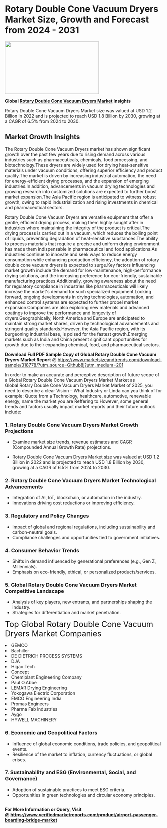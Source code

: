 <H1>Rotary Double Cone Vacuum Dryers Market Size, Growth and Forecast from 2024 - 2031</H1><img class="aligncenter size-medium wp-image-584254" src="https://thirdeyenews.in/wp-content/uploads/2024/09/Global-Market-Research-300x168.jpeg" alt="" width="300" height="168" /><p><strong>Global&nbsp;<a href="https://www.marketsizeandtrends.com/download-sample/318778/?utm_source=Github8j?utm_medium=201">Rotary Double Cone Vacuum Dryers Market</a> Insights</strong></p><p>Rotary Double Cone Vacuum Dryers Market size was valued at USD 1.2 Billion in 2022 and is projected to reach USD 1.8 Billion by 2030, growing at a CAGR of 6.5% from 2024 to 2030.</p><p><h2>Market Growth Insights</h2> <p>The Rotary Double Cone Vacuum Dryers market has shown significant growth over the past few years due to rising demand across various industries such as pharmaceuticals, chemicals, food processing, and biotechnology.These dryers are widely used for drying heat-sensitive materials under vacuum conditions, offering superior efficiency and product quality.The market is driven by increasing industrial automation, the need for energy-efficient drying processes, and the expansion of emerging industries.In addition, advancements in vacuum drying technologies and growing research into customized solutions are expected to further boost market expansion.The Asia Pacific region is anticipated to witness robust growth, owing to rapid industrialization and rising investments in chemical and pharmaceutical sectors.</p> <p>Rotary Double Cone Vacuum Dryers are versatile equipment that offer a gentle, efficient drying process, making them highly sought after in industries where maintaining the integrity of the product is critical.The drying process is carried out in a vacuum, which reduces the boiling point of liquids, preventing degradation of heat-sensitive substances.The ability to process materials that require a precise and uniform drying environment has made them indispensable in pharmaceutical and food applications.As industries continue to innovate and seek ways to reduce energy consumption while enhancing production efficiency, the adoption of rotary double cone vacuum dryers is expected to surge.Key factors influencing market growth include the demand for low-maintenance, high-performance drying solutions, and the increasing preference for eco-friendly, sustainable manufacturing practices.Additionally, growing awareness about the need for regulatory compliance in industries like pharmaceuticals will likely increase the market's demand for such specialized equipment.Looking forward, ongoing developments in drying technologies, automation, and enhanced control systems are expected to further propel market expansion.Companies are also exploring new materials and advanced coatings to improve the performance and longevity of dryers.Geographically, North America and Europe are anticipated to maintain strong market shares, driven by technological advancements and stringent quality standards.However, the Asia Pacific region, with its burgeoning industrial base, is poised for the fastest growth.Emerging markets such as India and China present significant opportunities for growth due to their expanding chemical, food, and pharmaceutical sectors.</p> <p><span class=""><strong>Download Full PDF Sample Copy of Global Rotary Double Cone Vacuum Dryers Market Report</strong> @ <a href="https://www.marketsizeandtrends.com/download-sample/318778/?utm_source=Github8j?utm_medium=201" target="_blank">https://www.marketsizeandtrends.com/download-sample/318778/?utm_source=Github8j?utm_medium=201</a></span></p><p>In order to make an accurate and perceptive description of future scope of a Global&nbsp;Rotary Double Cone Vacuum Dryers Market Market as Global&nbsp;Rotary Double Cone Vacuum Dryers Market Market of 2025, you need to describe a clear Vision &ndash; What Industry or Linda can you think of for example: Quote from a Technology, healthcare, automotive, renewable energy, name the market you are Reffering to.However, some general trends and factors usually impact market reports and their future outlook include:</p><h3>1.&nbsp;<strong>Rotary Double Cone Vacuum Dryers Market Growth Projections</strong></h3><ul><li>Examine market size trends, revenue estimates and CAGR (Compounded Annual Growth Rate) projections.</li><li><p>Rotary Double Cone Vacuum Dryers Market size was valued at USD 1.2 Billion in 2022 and is projected to reach USD 1.8 Billion by 2030, growing at a CAGR of 6.5% from 2024 to 2030.</p></li></ul><h3>2.&nbsp;<strong>Rotary Double Cone Vacuum Dryers Market Technological Advancements</strong></h3><ul><li>Integration of AI, IoT, blockchain, or automation in the industry.</li><li>Innovations driving cost reductions or improving efficiency.</li></ul><h3>3.&nbsp;<strong>Regulatory and Policy Changes</strong></h3><ul><li>Impact of global and regional regulations, including sustainability and carbon-neutral goals.</li><li>Compliance challenges and opportunities tied to government initiatives.</li></ul><h3>4.&nbsp;<strong>Consumer Behavior Trends</strong></h3><ul><li>Shifts in demand influenced by generational preferences (e.g., Gen Z, Millennials).</li><li>Emphasis on eco-friendly, ethical, or personalized products/services.</li></ul><h3>5.&nbsp;<strong>Global Rotary Double Cone Vacuum Dryers Market Competitive Landscape</strong></h3><ul><li>Analysis of key players, new entrants, and partnerships shaping the industry.</li><li>Strategies for differentiation and market penetration.</li></ul><p data-pm-slice="1 1 []"><span style="color: inherit; font-family: inherit; font-size: 25px;">Top Global Rotary Double Cone Vacuum Dryers Market Companies</span></p><div class="" data-test-id=""><p><li>GEMCO</li><li> Bachiller</li><li> DE DIETRICH PROCESS SYSTEMS</li><li> DJA</li><li> Higao Tech</li><li> Concept</li><li> Chemiplant Engineering Company</li><li> Paul O.Abbe</li><li> LEMAR Drying Engineering</li><li> Yokogawa Electric Corporation</li><li> EMCO Engineering India</li><li> Promas Engineers</li><li> Pharma Fab lndustries</li><li> Aygo</li><li> HYWELL MACHINERY</li></p></div><h3>6.&nbsp;<strong>Economic and Geopolitical Factors</strong></h3><ul><li>Influence of global economic conditions, trade policies, and geopolitical events.</li><li>Resilience of the market to inflation, currency fluctuations, or global crises.</li></ul><h3>7.&nbsp;<strong>Sustainability and ESG (Environmental, Social, and Governance)</strong></h3><ul><li>Adoption of sustainable practices to meet ESG criteria.</li><li>Opportunities in green technologies and circular economy principles.</li></ul><h2><strong style="font-size: 14px;">For More Information or Query, Visit @&nbsp;</strong><a style="background-color: #ffffff; font-size: 14px;" href="https://www.marketsizeandtrends.com/report/rotary-double-cone-vacuum-dryers-market/" target="_blank">https://www.verifiedmarketreports.com/product/airport-passenger-boarding-bridge-market</a></h2>